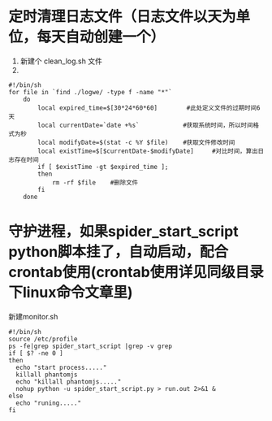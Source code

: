 # 定时清理日志文件（日志文件以天为单位，每天自动创建一个）
1. 新建个 clean_log.sh 文件
2.
```
#!/bin/sh
for file in `find ./logwe/ -type f -name "*"`
    do
        local expired_time=$[30*24*60*60]        #此处定义文件的过期时间6天
        local currentDate=`date +%s`            #获取系统时间，所以时间格式为秒
        local modifyDate=$(stat -c %Y $file)    #获取文件修改时间
        local existTime=$[$currentDate-$modifyDate]     #对比时间，算出日志存在时间
        if [ $existTime -gt $expired_time ];
        then
            rm -rf $file    #删除文件
        fi
    done
```

# 守护进程，如果spider_start_script python脚本挂了，自动启动，配合crontab使用(crontab使用详见同级目录下linux命令文章里)
新建monitor.sh
```
#!/bin/sh
source /etc/profile
ps -fe|grep spider_start_script |grep -v grep
if [ $? -ne 0 ]
then
  echo "start process....."
  killall phantomjs
  echo "killall phantomjs....."
  nohup python -u spider_start_script.py > run.out 2>&1 &
else
  echo "runing....."
fi
```